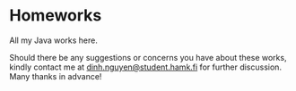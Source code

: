 # Homeworks
All my Java works here.

Should there be any suggestions or concerns you have about these works, kindly contact me at dinh.nguyen@student.hamk.fi for further discussion. Many thanks in advance!
